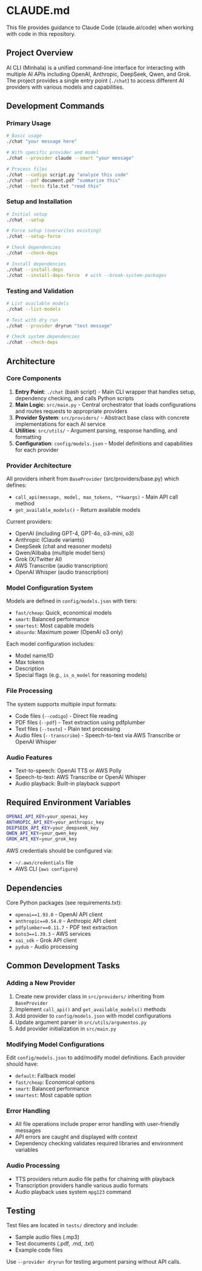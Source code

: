 # CLAUDE.md

This file provides guidance to Claude Code (claude.ai/code) when working with code in this repository.

## Project Overview
AI CLI (MinhaIa) is a unified command-line interface for interacting with multiple AI APIs including OpenAI, Anthropic, DeepSeek, Qwen, and Grok. The project provides a single entry point (`./chat`) to access different AI providers with various models and capabilities.

## Development Commands

### Primary Usage
```bash
# Basic usage
./chat "your message here"

# With specific provider and model
./chat --provider claude --smart "your message"

# Process files
./chat --codigo script.py "analyze this code"
./chat --pdf document.pdf "summarize this"
./chat --texto file.txt "read this"
```

### Setup and Installation
```bash
# Initial setup
./chat --setup

# Force setup (overwrites existing)
./chat --setup-force

# Check dependencies
./chat --check-deps

# Install dependencies
./chat --install-deps
./chat --install-deps-force  # with --break-system-packages
```

### Testing and Validation
```bash
# List available models
./chat --list-models

# Test with dry run
./chat --provider dryrun "test message"

# Check system dependencies
./chat --check-deps
```

## Architecture

### Core Components

1. **Entry Point**: `./chat` (bash script) - Main CLI wrapper that handles setup, dependency checking, and calls Python scripts
2. **Main Logic**: `src/main.py` - Central orchestrator that loads configurations and routes requests to appropriate providers
3. **Provider System**: `src/providers/` - Abstract base class with concrete implementations for each AI service
4. **Utilities**: `src/utils/` - Argument parsing, response handling, and formatting
5. **Configuration**: `config/models.json` - Model definitions and capabilities for each provider

### Provider Architecture
All providers inherit from `BaseProvider` (src/providers/base.py) which defines:
- `call_api(message, model, max_tokens, **kwargs)` - Main API call method
- `get_available_models()` - Return available models

Current providers:
- OpenAI (including GPT-4, GPT-4o, o3-mini, o3)
- Anthropic (Claude variants)
- DeepSeek (chat and reasoner models)
- Qwen/Alibaba (multiple model tiers)
- Grok (X/Twitter AI)
- AWS Transcribe (audio transcription)
- OpenAI Whisper (audio transcription)

### Model Configuration System
Models are defined in `config/models.json` with tiers:
- `fast/cheap`: Quick, economical models
- `smart`: Balanced performance
- `smartest`: Most capable models
- `absurdo`: Maximum power (OpenAI o3 only)

Each model configuration includes:
- Model name/ID
- Max tokens
- Description
- Special flags (e.g., `is_o_model` for reasoning models)

### File Processing
The system supports multiple input formats:
- Code files (`--codigo`) - Direct file reading
- PDF files (`--pdf`) - Text extraction using pdfplumber
- Text files (`--texto`) - Plain text processing
- Audio files (`--transcribe`) - Speech-to-text via AWS Transcribe or OpenAI Whisper

### Audio Features
- Text-to-speech: OpenAI TTS or AWS Polly
- Speech-to-text: AWS Transcribe or OpenAI Whisper
- Audio playback: Built-in playback support

## Required Environment Variables
```bash
OPENAI_API_KEY=your_openai_key
ANTHROPIC_API_KEY=your_anthropic_key
DEEPSEEK_API_KEY=your_deepseek_key
QWEN_API_KEY=your_qwen_key
GROK_API_KEY=your_grok_key
```

AWS credentials should be configured via:
- `~/.aws/credentials` file
- AWS CLI (`aws configure`)

## Dependencies
Core Python packages (see requirements.txt):
- `openai==1.93.0` - OpenAI API client
- `anthropic==0.54.0` - Anthropic API client
- `pdfplumber==0.11.7` - PDF text extraction
- `boto3==1.39.3` - AWS services
- `xai_sdk` - Grok API client
- `pydub` - Audio processing

## Common Development Tasks

### Adding a New Provider
1. Create new provider class in `src/providers/` inheriting from `BaseProvider`
2. Implement `call_api()` and `get_available_models()` methods
3. Add provider to `config/models.json` with model configurations
4. Update argument parser in `src/utils/argumentos.py`
5. Add provider initialization in `src/main.py`

### Modifying Model Configurations
Edit `config/models.json` to add/modify model definitions. Each provider should have:
- `default`: Fallback model
- `fast/cheap`: Economical options
- `smart`: Balanced performance
- `smartest`: Most capable option

### Error Handling
- All file operations include proper error handling with user-friendly messages
- API errors are caught and displayed with context
- Dependency checking validates required libraries and environment variables

### Audio Processing
- TTS providers return audio file paths for chaining with playback
- Transcription providers handle various audio formats
- Audio playback uses system `mpg123` command

## Testing
Test files are located in `tests/` directory and include:
- Sample audio files (.mp3)
- Test documents (.pdf, .md, .txt)
- Example code files

Use `--provider dryrun` for testing argument parsing without API calls.